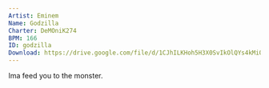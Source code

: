 ```yaml
---
Artist: Eminem
Name: Godzilla
Charter: DeMOniK274
BPM: 166
ID: godzilla
Download: https://drive.google.com/file/d/1CJhILKHoh5H3X0SvIkOlQYs4kMiOskvS/view
---
```

Ima feed you to the monster.
